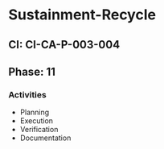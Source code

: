 # Sustainment-Recycle

## CI: CI-CA-P-003-004
## Phase: 11

### Activities
- Planning
- Execution
- Verification
- Documentation

